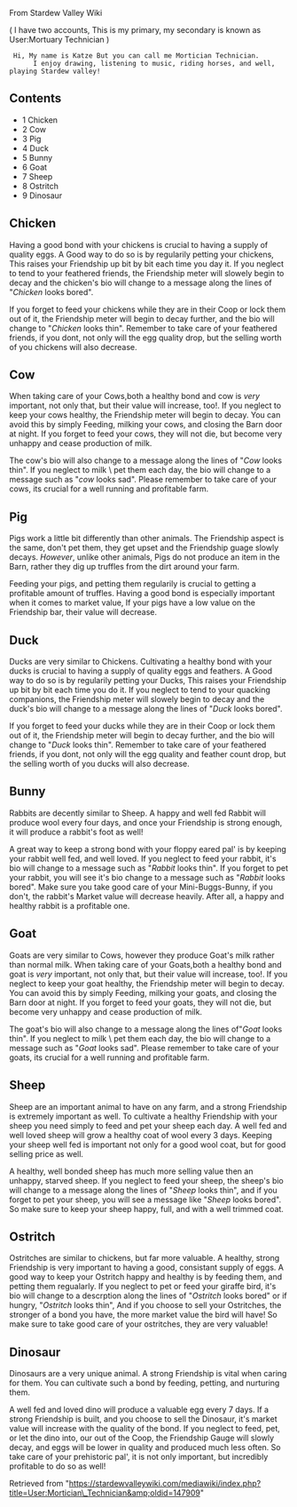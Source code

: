 From Stardew Valley Wiki

( I have two accounts, This is my primary, my secondary is known as User:Mortuary Technician )

```
 Hi, My name is Katze But you can call me Mortician Technician.
      I enjoy drawing, listening to music, riding horses, and well, playing Stardew valley!
```

## Contents

- 1 Chicken
- 2 Cow
- 3 Pig
- 4 Duck
- 5 Bunny
- 6 Goat
- 7 Sheep
- 8 Ostritch
- 9 Dinosaur

## Chicken

Having a good bond with your chickens is crucial to having a supply of quality eggs. A Good way to do so is by regularily petting your chickens, This raises your Friendship up bit by bit each time you day it. If you neglect to tend to your feathered friends, the Friendship meter will slowely begin to decay and the chicken's bio will change to a message along the lines of "*Chicken* looks bored".

If you forget to feed your chickens while they are in their Coop or lock them out of it, the Friendship meter will begin to decay further, and the bio will change to "*Chicken* looks thin". Remember to take care of your feathered friends, if you dont, not only will the egg quality drop, but the selling worth of you chickens will also decrease.

## Cow

When taking care of your Cows,both a healthy bond and cow is *very* important, not only that, but their value will increase, too!. If you neglect to keep your cows healthy, the Friendship meter will begin to decay. You can avoid this by simply Feeding, milking your cows, and closing the Barn door at night. If you forget to feed your cows, they will not die, but become very unhappy and cease production of milk.

The cow's bio will also change to a message along the lines of "*Cow* looks thin". If you neglect to milk \\ pet them each day, the bio will change to a message such as "*cow* looks sad". Please remember to take care of your cows, its crucial for a well running and profitable farm.

## Pig

Pigs work a little bit differently than other animals. The Friendship aspect is the same, don't pet them, they get upset and the Friendship guage slowly decays. *However*, unlike other animals, Pigs do not produce an item in the Barn, rather they dig up truffles from the dirt around your farm.

Feeding your pigs, and petting them regularily is crucial to getting a profitable amount of truffles. Having a good bond is especially important when it comes to market value, If your pigs have a low value on the Friendship bar, their value will decrease.

## Duck

Ducks are very similar to Chickens. Cultivating a healthy bond with your ducks is crucial to having a supply of quality eggs and feathers. A Good way to do so is by regularily petting your Ducks, This raises your Friendship up bit by bit each time you do it. If you neglect to tend to your quacking companions, the Friendship meter will slowely begin to decay and the duck's bio will change to a message along the lines of "*Duck* looks bored".

If you forget to feed your ducks while they are in their Coop or lock them out of it, the Friendship meter will begin to decay further, and the bio will change to "*Duck* looks thin". Remember to take care of your feathered friends, if you dont, not only will the egg quality and feather count drop, but the selling worth of you ducks will also decrease.

## Bunny

Rabbits are decently similar to Sheep. A happy and well fed Rabbit will produce wool every four days, and once your Friendship is strong enough, it will produce a rabbit's foot as well!

A great way to keep a strong bond with your floppy eared pal' is by keeping your rabbit well fed, and well loved. If you neglect to feed your rabbit, it's bio will change to a message such as "*Rabbit* looks thin". If you forget to pet your rabbit, you will see it's bio change to a message such as "*Rabbit* looks bored". Make sure you take good care of your Mini-Buggs-Bunny, if you don't, the rabbit's Market value will decrease heavily. After all, a happy and healthy rabbit is a profitable one.

## Goat

Goats are very similar to Cows, however they produce Goat's milk rather than normal milk. When taking care of your Goats,both a healthy bond and goat is *very* important, not only that, but their value will increase, too!. If you neglect to keep your goat healthy, the Friendship meter will begin to decay. You can avoid this by simply Feeding, milking your goats, and closing the Barn door at night. If you forget to feed your goats, they will not die, but become very unhappy and cease production of milk.

The goat's bio will also change to a message along the lines of"*Goat* looks thin". If you neglect to milk \\ pet them each day, the bio will change to a message such as "*Goat* looks sad". Please remember to take care of your goats, its crucial for a well running and profitable farm.

## Sheep

Sheep are an important animal to have on any farm, and a strong Friendship is extremely important as well. To cultivate a healthy Friendship with your sheep you need simply to feed and pet your sheep each day. A well fed and well loved sheep will grow a healthy coat of wool every 3 days. Keeping your sheep well fed is important not only for a good wool coat, but for good selling price as well.

A healthy, well bonded sheep has much more selling value then an unhappy, starved sheep. If you neglect to feed your sheep, the sheep's bio will change to a message along the lines of "*Sheep* looks thin", and if you forget to pet your sheep, you will see a message like "*Sheep* looks bored". So make sure to keep your sheep happy, full, and with a well trimmed coat.

## Ostritch

Ostritches are similar to chickens, but far more valuable. A healthy, strong Friendship is very important to having a good, consistant supply of eggs. A good way to keep your Ostritch happy and healthy is by feeding them, and petting them regualarly. If you neglect to pet or feed your giraffe bird, it's bio will change to a descrption along the lines of "*Ostritch* looks bored" or if hungry, "*Ostritch* looks thin", And if you choose to sell your Ostritches, the stronger of a bond you have, the more market value the bird will have! So make sure to take good care of your ostritches, they are very valuable!

## Dinosaur

Dinosaurs are a very unique animal. A strong Friendship is vital when caring for them. You can cultivate such a bond by feeding, petting, and nurturing them.

A well fed and loved dino will produce a valuable egg every 7 days. If a strong Friendship is built, and you choose to sell the Dinosaur, it's market value will increase with the quality of the bond. If you neglect to feed, pet, or let the dino into, our out of the Coop, the Friendship Gauge will slowly decay, and eggs will be lower in quality and produced much less often. So take care of your prehistoric pal', it is not only important, but incredibly profitable to do so as well!

Retrieved from "https://stardewvalleywiki.com/mediawiki/index.php?title=User:Mortician\_Technician&amp;oldid=147909"